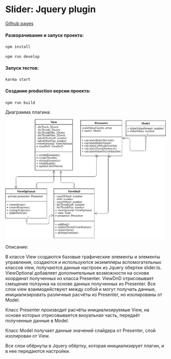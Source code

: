 # Slider: Jquery plugin

[Github pages](https://dindeni.github.io/slider)

#### Разворачивание и запуск проекта:<br>

`npm install`

`npm run develop`

#### Запуск тестов:<br>

`karma start`

#### Создание production версии проекта:

`npm run build`

Диаграмма плагина:

![link](./uml.jpg)

Описание:  

В классе View создаются базовые графические элементы и элементы управления,
   создаются и используются экземпляры вспомогательных классов view, получаются данные
    настроек из Jquery обертки slider.ts. ViewOptional добавляет дополнительные
     возможности на основе координат полученных из класса Presenter. ViewDnD
      отрисовывает смещение ползунка на основе данных полученных из Presenter. 
      Все слои view взаимодействуют между собой и могут получать данные,
       инициализировать различные расчёты из Presenter, но изолированы от Model.  

Класс Presenter производит расчёты инициализируемые View, на основе которых
 отрисовывается визуальная часть, передаёт полученные данные в Model.  

Класс Model получает данные значений слайдера от Presenter, слой изолирован от View.

Все слои обёрнуты в Jquery обёртку, которая инициализирует плагин, и в нее передаются настройки. 
